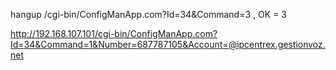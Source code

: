 hangup /cgi-bin/ConfigManApp.com?Id=34&Command=3 , OK = 3

http://192.168.107.101/cgi-bin/ConfigManApp.com?Id=34&Command=1&Number=687787105&Account=@ipcentrex.gestionvoz.net
